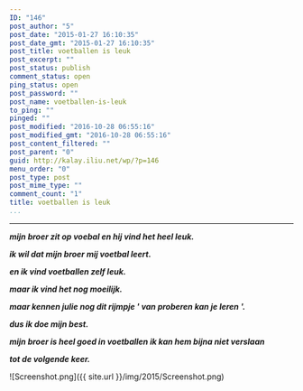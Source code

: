 ```yaml
---
ID: "146"
post_author: "5"
post_date: "2015-01-27 16:10:35"
post_date_gmt: "2015-01-27 16:10:35"
post_title: voetballen is leuk
post_excerpt: ""
post_status: publish
comment_status: open
ping_status: open
post_password: ""
post_name: voetballen-is-leuk
to_ping: ""
pinged: ""
post_modified: "2016-10-28 06:55:16"
post_modified_gmt: "2016-10-28 06:55:16"
post_content_filtered: ""
post_parent: "0"
guid: http://kalay.iliu.net/wp/?p=146
menu_order: "0"
post_type: post
post_mime_type: ""
comment_count: "1"
title: voetballen is leuk
...
```

---

<em><strong>mijn broer zit op voebal en hij vind het heel leuk.</strong></em>

<em><strong>ik wil dat mijn broer mij voetbal leert.</strong></em>

<em><strong>en ik vind voetballen zelf leuk.</strong></em>

<em><strong>maar ik vind het nog moeilijk.</strong></em>

<em><strong>maar kennen julie nog dit rijmpje ' van proberen kan je leren '.</strong></em>

<em><strong>dus ik doe mijn best.</strong></em>

<strong><em>mijn broer is heel goed in voetballen ik kan hem bijna niet verslaan</em></strong>

<em><strong>tot de volgende keer.</strong></em>

![Screenshot.png]({{ site.url }}/img/2015/Screenshot.png)

